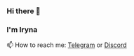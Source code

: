 ### Hi there 🐾
### I'm Iryna

📫 How to reach me: [Telegram](https://t.me/imishaa) or [Discord](https://discordapp.com/users/596710743689134089/)
